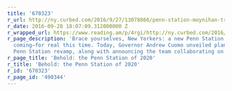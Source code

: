 ```yaml
---
title: '670323'
r_url: http://ny.curbed.com/2016/9/27/13078866/penn-station-moynihan-train-hall-plans-revealed
r_date: 2016-09-28 18:07:09.312000000 Z
r_wrapped_url: https://www.reading.am/p/4rgi/http://ny.curbed.com/2016/9/27/13078866/penn-station-moynihan-train-hall-plans-revealed
r_page_description: 'Brace yourselves, New Yorkers: a new Penn Station is officially
  coming—for real this time. Today, Governor Andrew Cuomo unveiled plans for the forthcoming
  Penn Station revamp, along with announcing the team collaborating on the project.'
r_page_title: 'Behold: the Penn Station of 2020'
r_title: 'Behold: the Penn Station of 2020'
r_id: '670323'
r_page_id: '490344'
---
```


